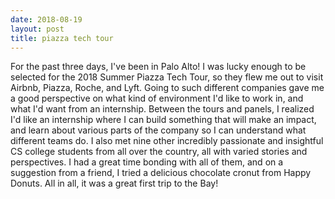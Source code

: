 ```yaml
---
date: 2018-08-19
layout: post
title: piazza tech tour
---
```

For the past three days, I've been in Palo Alto! I was lucky enough to be selected for the 2018 Summer Piazza Tech Tour, so they flew me out to visit Airbnb, Piazza, Roche, and Lyft. Going to such different companies gave me a good perspective on what kind of environment I'd like to work in, and what I'd want from an internship. Between the tours and panels, I realized I'd like an internship where I can build something that will make an impact, and learn about various parts of the company so I can understand what different teams do. I also met nine other incredibly passionate and insightful CS college students from all over the country, all with varied stories and perspectives. I had a great time bonding with all of them, and on a suggestion from a friend, I tried a delicious chocolate cronut from Happy Donuts. All in all, it was a great first trip to the Bay!
